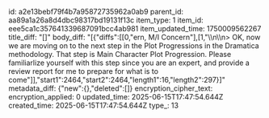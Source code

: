 id: a2e13bebf79f4b7a95872735962a0ab9
parent_id: aa89a1a26a8d4dbc98317bd19131f13c
item_type: 1
item_id: eee5ca1c357641339687091bcc4ab981
item_updated_time: 1750009562267
title_diff: "[]"
body_diff: "[{\"diffs\":[[0,\"ern, M/I Concern\"],[1,\"\\\n\\\n> OK, now we are moving on to the next step in the Plot Progressions in the Dramatica methodology. That step is Main Character Plot Progression. Please familiarlize yourself with this step since you are an expert, and provide a review report for me to prepare for what is to come\"]],\"start1\":2464,\"start2\":2464,\"length1\":16,\"length2\":297}]"
metadata_diff: {"new":{},"deleted":[]}
encryption_cipher_text: 
encryption_applied: 0
updated_time: 2025-06-15T17:47:54.644Z
created_time: 2025-06-15T17:47:54.644Z
type_: 13